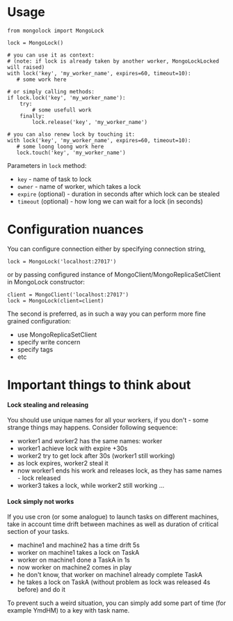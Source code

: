 # Usage

    from mongolock import MongoLock

    lock = MongoLock()

    # you can use it as context:
    # (note: if lock is already taken by another worker, MongoLockLocked will raised)
    with lock('key', 'my_worker_name', expires=60, timeout=10):
       # some work here

    # or simply calling methods:
    if lock.lock('key', 'my_worker_name'):
        try:
            # some usefull work
        finally:
            lock.release('key', 'my_worker_name')

    # you can also renew lock by touching it:
    with lock('key', 'my_worker_name', expires=60, timeout=10):
       # some loong loong work here
       lock.touch('key', 'my_worker_name')

Parameters in `lock` method:

  * `key` - name of task to lock
  * `owner` - name of worker, which takes a lock
  * `expire` (optional) - duration in seconds after which lock can be stealed
  * `timeout` (optional) - how long we can wait for a lock (in seconds)

# Configuration nuances

You can configure connection either by specifying connection string,

    lock = MongoLock('localhost:27017')

or by passing configured instance of MongoClient/MongoReplicaSetClient in MongoLock constructor:

    client = MongoClient('localhost:27017')
    lock = MongoLock(client=client)

The second is preferred, as in such a way you can perform more fine grained configuration:

  * use MongoReplicaSetClient
  * specify write concern
  * specify tags
  * etc

# Important things to think about

#### Lock stealing and releasing

You should use unique names for all your workers, if you don't - some strange things may happens.
Consider following sequence:

  * worker1 and worker2 has the same names: worker
  * worker1 achieve lock with expire +30s
  * worker2 try to get lock after 30s (worker1 still working)
  * as lock expires, worker2 steal it
  * now worker1 ends his work and releases lock, as they has same names - lock released
  * worker3 takes a lock, while worker2 still working ...

#### Lock simply not works

If you use cron (or some analogue) to launch tasks on different machines, take in account time drift between machines as well
  as duration of critical section of your tasks.

  * machine1 and machine2 has a time drift 5s
  * worker on machine1 takes a lock on TaskA
  * worker on machine1 done a TaskA in 1s
  * now worker on machine2 comes in play
  * he don't know, that worker on machine1 already complete TaskA
  * he takes a lock on TaskA (without problem as lock was released 4s before) and do it

To prevent such a weird situation, you can simply add some part of time (for example YmdHM) to a key with task name.
